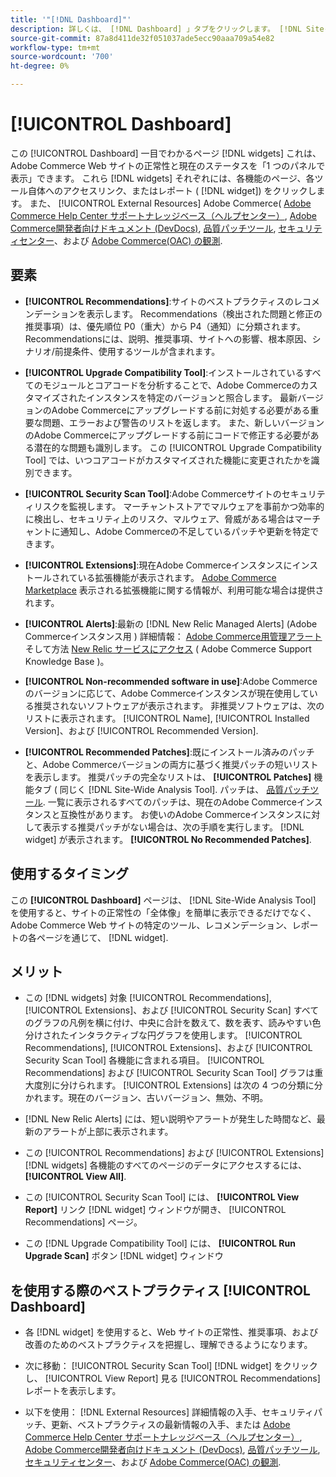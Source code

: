 ```yaml
---
title: '"[!DNL Dashboard]"'
description: 詳しくは、 [!DNL Dashboard] 」タブをクリックします。 [!DNL Site-Wide Analysis Tool]、要素、使用するタイミング、メリットおよびベストプラクティス
source-git-commit: 87a8d411de32f051037ade5ecc90aaa709a54e82
workflow-type: tm+mt
source-wordcount: '700'
ht-degree: 0%

---
```


# [!UICONTROL Dashboard]

この [!UICONTROL Dashboard] 一目でわかるページ [!DNL widgets] これは、Adobe Commerce Web サイトの正常性と現在のステータスを「1 つのパネルで表示」できます。 これら [!DNL widgets] それぞれには、各機能のページ、各ツール自体へのアクセスリンク、またはレポート ( [!DNL widget]) をクリックします。
また、 [!UICONTROL External Resources] Adobe Commerce( [Adobe Commerce Help Center サポートナレッジベース（ヘルプセンター）](https://support.magento.com/), [Adobe Commerce開発者向けドキュメント (DevDocs)](https://devdocs.magento.com/), [品質パッチツール](https://devdocs.magento.com/quality-patches/tool.html#patch-grid), [セキュリティセンター](https://magento.com/security)、および [Adobe Commerce(OAC) の観測](https://support.magento.com/hc/en-us/articles/4402379845901-Use-Observation-for-Adobe-Commerce).

## 要素

* **[!UICONTROL Recommendations]**:サイトのベストプラクティスのレコメンデーションを表示します。 Recommendations（検出された問題と修正の推奨事項）は、優先順位 P0（重大）から P4（通知）に分類されます。
Recommendationsには、説明、推奨事項、サイトへの影響、根本原因、シナリオ/前提条件、使用するツールが含まれます。

* **[!UICONTROL Upgrade Compatibility Tool]**:インストールされているすべてのモジュールとコアコードを分析することで、Adobe Commerceのカスタマイズされたインスタンスを特定のバージョンと照合します。 最新バージョンのAdobe Commerceにアップグレードする前に対処する必要がある重要な問題、エラーおよび警告のリストを返します。 また、新しいバージョンのAdobe Commerceにアップグレードする前にコードで修正する必要がある潜在的な問題も識別します。
この [!UICONTROL Upgrade Compatibility Tool] では、いつコアコードがカスタマイズされた機能に変更されたかを識別できます。

* **[!UICONTROL Security Scan Tool]**:Adobe Commerceサイトのセキュリティリスクを監視します。 マーチャントストアでマルウェアを事前かつ効率的に検出し、セキュリティ上のリスク、マルウェア、脅威がある場合はマーチャントに通知し、Adobe Commerceの不足しているパッチや更新を特定できます。

* **[!UICONTROL Extensions]**:現在Adobe Commerceインスタンスにインストールされている拡張機能が表示されます。 [Adobe Commerce Marketplace](https://marketplace.magento.com/extensions.html) 表示される拡張機能に関する情報が、利用可能な場合は提供されます。

* **[!UICONTROL Alerts]**:最新の [!DNL New Relic Managed Alerts] (Adobe Commerceインスタンス用 ) 詳細情報： [Adobe Commerce用管理アラート](https://support.magento.com/hc/en-us/articles/360045806832) そして方法 [New Relic サービスにアクセス](https://support.magento.com/hc/en-us/articles/360039127712) ( Adobe Commerce Support Knowledge Base )。

* **[!UICONTROL Non-recommended software in use]**:Adobe Commerceのバージョンに応じて、Adobe Commerceインスタンスが現在使用している推奨されないソフトウェアが表示されます。 非推奨ソフトウェアは、次のリストに表示されます。 [!UICONTROL Name], [!UICONTROL Installed Version]、および [!UICONTROL Recommended Version].

* **[!UICONTROL Recommended Patches]**:既にインストール済みのパッチと、Adobe Commerceバージョンの両方に基づく推奨パッチの短いリストを表示します。 推奨パッチの完全なリストは、 **[!UICONTROL Patches]** 機能タブ ( 同じく [!DNL Site-Wide Analysis Tool]. パッチは、 [品質パッチツール](https://devdocs.magento.com/quality-patches/tool.html). 一覧に表示されるすべてのパッチは、現在のAdobe Commerceインスタンスと互換性があります。
お使いのAdobe Commerceインスタンスに対して表示する推奨パッチがない場合は、次の手順を実行します。 [!DNL widget] が表示されます。 **[!UICONTROL No Recommended Patches]**.

## 使用するタイミング

この **[!UICONTROL Dashboard]** ページは、 [!DNL Site-Wide Analysis Tool] を使用すると、サイトの正常性の「全体像」を簡単に表示できるだけでなく、Adobe Commerce Web サイトの特定のツール、レコメンデーション、レポートの各ページを通じて、 [!DNL widget].

## メリット

* この [!DNL widgets] 対象 [!UICONTROL Recommendations], [!UICONTROL Extensions]、および [!UICONTROL Security Scan] すべてのグラフの凡例を横に付け、中央に合計を数えて、数を表す、読みやすい色分けされたインタラクティブな円グラフを使用します。 [!UICONTROL Recommendations], [!UICONTROL Extensions]、および [!UICONTROL Security Scan Tool] 各機能に含まれる項目。 [!UICONTROL Recommendations] および [!UICONTROL Security Scan Tool] グラフは重大度別に分けられます。 [!UICONTROL Extensions] は次の 4 つの分類に分かれます。現在のバージョン、古いバージョン、無効、不明。

* [!DNL New Relic Alerts] には、短い説明やアラートが発生した時間など、最新のアラートが上部に表示されます。

* この [!UICONTROL Recommendations] および [!UICONTROL Extensions] [!DNL widgets] 各機能のすべてのページのデータにアクセスするには、 **[!UICONTROL View All]**.

* この [!UICONTROL Security Scan Tool] には、 **[!UICONTROL View Report]** リンク [!DNL widget] ウィンドウが開き、 [!UICONTROL Recommendations] ページ。

* この [!DNL Upgrade Compatibility Tool] には、 **[!UICONTROL Run Upgrade Scan]** ボタン [!DNL widget] ウィンドウ

## を使用する際のベストプラクティス [!UICONTROL Dashboard]

* 各 [!DNL widget] を使用すると、Web サイトの正常性、推奨事項、および改善のためのベストプラクティスを把握し、理解できるようになります。

* 次に移動： [!UICONTROL Security Scan Tool] [!DNL widget] をクリックし、 [!UICONTROL View Report] 見る [!UICONTROL Recommendations] レポートを表示します。

* 以下を使用： [!DNL External Resources] 詳細情報の入手、セキュリティパッチ、更新、ベストプラクティスの最新情報の入手、または [Adobe Commerce Help Center サポートナレッジベース（ヘルプセンター）](https://support.magento.com/), [Adobe Commerce開発者向けドキュメント (DevDocs)](https://devdocs.magento.com/), [品質パッチツール](https://devdocs.magento.com/quality-patches/tool.html#patch-grid), [セキュリティセンター](https://helpx.adobe.com/security.html)、および [Adobe Commerce(OAC) の観測](https://support.magento.com/hc/en-us/articles/4402379845901-Use-Observation-for-Adobe-Commerce).